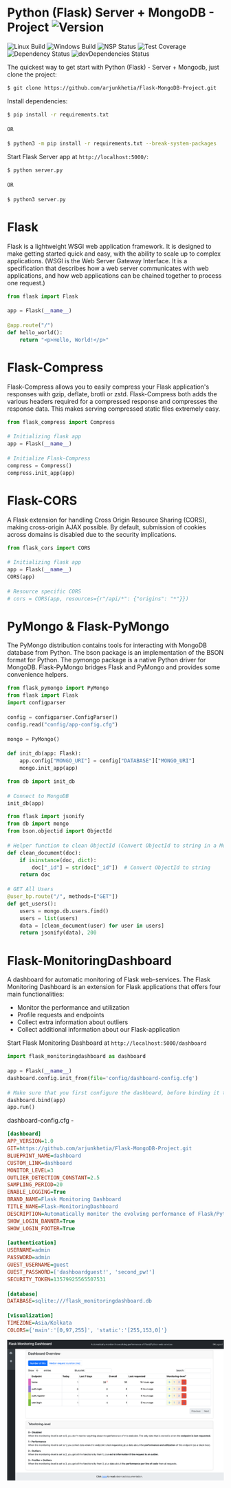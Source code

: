# Python (Flask) Server + MongoDB - Project  ![Version][version-image]

![Linux Build][linuxbuild-image]
![Windows Build][windowsbuild-image]
![NSP Status][nspstatus-image]
![Test Coverage][coverage-image]
![Dependency Status][dependency-image]
![devDependencies Status][devdependency-image]

The quickest way to get start with Python (Flask) - Server + Mongodb, just clone the project:

```bash
$ git clone https://github.com/arjunkhetia/Flask-MongoDB-Project.git
```

Install dependencies:

```bash
$ pip install -r requirements.txt

OR

$ python3 -m pip install -r requirements.txt --break-system-packages
```

Start Flask Server app at `http://localhost:5000/`:

```bash
$ python server.py

OR

$ python3 server.py
```

# Flask

Flask is a lightweight WSGI web application framework. It is designed to make getting started quick and easy, with the ability to scale up to complex applications. (WSGI is the Web Server Gateway Interface. It is a specification that describes how a web server communicates with web applications, and how web applications can be chained together to process one request.)

```python
from flask import Flask

app = Flask(__name__)

@app.route("/")
def hello_world():
    return "<p>Hello, World!</p>"
```

# Flask-Compress

Flask-Compress allows you to easily compress your Flask application's responses with gzip, deflate, brotli or zstd. Flask-Compress both adds the various headers required for a compressed response and compresses the response data. This makes serving compressed static files extremely easy.

```python
from flask_compress import Compress

# Initializing flask app
app = Flask(__name__)

# Initialize Flask-Compress
compress = Compress()
compress.init_app(app)
```

# Flask-CORS

A Flask extension for handling Cross Origin Resource Sharing (CORS), making cross-origin AJAX possible. By default, submission of cookies across domains is disabled due to the security implications. 

```python
from flask_cors import CORS

# Initializing flask app
app = Flask(__name__)
CORS(app)

# Resource specific CORS
# cors = CORS(app, resources={r"/api/*": {"origins": "*"}})
```

# PyMongo & Flask-PyMongo

The PyMongo distribution contains tools for interacting with MongoDB database from Python. The bson package is an implementation of the BSON format for Python. The pymongo package is a native Python driver for MongoDB. Flask-PyMongo bridges Flask and PyMongo and provides some convenience helpers.

```python
from flask_pymongo import PyMongo
from flask import Flask
import configparser

config = configparser.ConfigParser()
config.read("config/app-config.cfg")

mongo = PyMongo()

def init_db(app: Flask):
    app.config["MONGO_URI"] = config["DATABASE"]["MONGO_URI"]
    mongo.init_app(app)
```

```python
from db import init_db

# Connect to MongoDB
init_db(app)
```

```python
from flask import jsonify
from db import mongo
from bson.objectid import ObjectId

# Helper function to clean ObjectId (Convert ObjectId to string in a MongoDB document.)
def clean_document(doc):
    if isinstance(doc, dict):
        doc["_id"] = str(doc["_id"])  # Convert ObjectId to string
    return doc

# GET All Users
@user_bp.route("/", methods=["GET"])
def get_users():
    users = mongo.db.users.find()
    users = list(users)
    data = [clean_document(user) for user in users]
    return jsonify(data), 200
```

# Flask-MonitoringDashboard

A dashboard for automatic monitoring of Flask web-services. The Flask Monitoring Dashboard is an extension for Flask applications that offers four main functionalities:

- Monitor the performance and utilization
- Profile requests and endpoints
- Collect extra information about outliers
- Collect additional information about our Flask-application

Start Flask Monitoring Dashboard at `http://localhost:5000/dashboard`

```python
import flask_monitoringdashboard as dashboard

app = Flask(__name__)
dashboard.config.init_from(file='config/dashboard-config.cfg')

# Make sure that you first configure the dashboard, before binding it to your Flask application
dashboard.bind(app)
app.run()
```

dashboard-config.cfg - 

```cfg
[dashboard]
APP_VERSION=1.0
GIT=https://github.com/arjunkhetia/Flask-MongoDB-Project.git
BLUEPRINT_NAME=dashboard
CUSTOM_LINK=dashboard
MONITOR_LEVEL=3
OUTLIER_DETECTION_CONSTANT=2.5
SAMPLING_PERIOD=20
ENABLE_LOGGING=True
BRAND_NAME=Flask Monitoring Dashboard
TITLE_NAME=Flask-MonitoringDashboard
DESCRIPTION=Automatically monitor the evolving performance of Flask/Python web services
SHOW_LOGIN_BANNER=True
SHOW_LOGIN_FOOTER=True

[authentication]
USERNAME=admin
PASSWORD=admin
GUEST_USERNAME=guest
GUEST_PASSWORD=['dashboardguest!', 'second_pw!']
SECURITY_TOKEN=13579925565507531

[database]
DATABASE=sqlite:///flask_monitoringdashboard.db

[visualization]
TIMEZONE=Asia/Kolkata
COLORS={'main':'[0,97,255]', 'static':'[255,153,0]'}
```

![Monitoring Dashboard](https://github.com/arjunkhetia/Flask-MongoDB-Project/blob/main/static/flask-monitoring-dashboard.png "Monitoring Dashboard")

[version-image]: https://img.shields.io/badge/Version-1.0.0-orange.svg
[linuxbuild-image]: https://img.shields.io/badge/Linux-passing-brightgreen.svg
[windowsbuild-image]: https://img.shields.io/badge/Windows-passing-brightgreen.svg
[nspstatus-image]: https://img.shields.io/badge/nsp-no_known_vulns-blue.svg
[coverage-image]: https://img.shields.io/coveralls/expressjs/express/master.svg
[dependency-image]: https://img.shields.io/badge/dependencies-up_to_date-brightgreen.svg
[devdependency-image]: https://img.shields.io/badge/devdependencies-up_to_date-yellow.svg